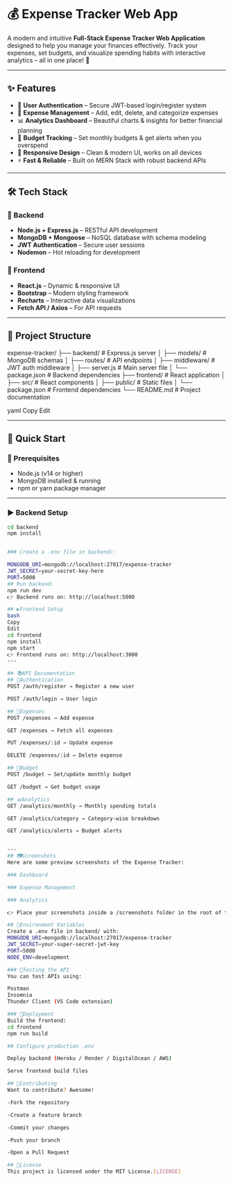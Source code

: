 # 💰 Expense Tracker Web App  

A modern and intuitive **Full-Stack Expense Tracker Web Application** designed to help you manage your finances effectively. Track your expenses, set budgets, and visualize spending habits with interactive analytics – all in one place! 🚀  

---

## ✨ Features  

- 🔐 **User Authentication** – Secure JWT-based login/register system  
- 💸 **Expense Management** – Add, edit, delete, and categorize expenses  
- 📊 **Analytics Dashboard** – Beautiful charts & insights for better financial planning  
- 🎯 **Budget Tracking** – Set monthly budgets & get alerts when you overspend  
- 📱 **Responsive Design** – Clean & modern UI, works on all devices  
- ⚡ **Fast & Reliable** – Built on MERN Stack with robust backend APIs  

---

## 🛠 Tech Stack  

### 🔹 Backend  
- **Node.js + Express.js** – RESTful API development  
- **MongoDB + Mongoose** – NoSQL database with schema modeling  
- **JWT Authentication** – Secure user sessions  
- **Nodemon** – Hot reloading for development  

### 🔹 Frontend  
- **React.js** – Dynamic & responsive UI  
- **Bootstrap** – Modern styling framework  
- **Recharts** – Interactive data visualizations  
- **Fetch API / Axios** – For API requests  

---

## 📁 Project Structure  

expense-tracker/
├── backend/ # Express.js server
│ ├── models/ # MongoDB schemas
│ ├── routes/ # API endpoints
│ ├── middleware/ # JWT auth middleware
│ ├── server.js # Main server file
│ └── package.json # Backend dependencies
├── frontend/ # React application
│ ├── src/ # React components
│ ├── public/ # Static files
│ └── package.json # Frontend dependencies
└── README.md # Project documentation

yaml
Copy
Edit

---

## 🚀 Quick Start  

### 🔧 Prerequisites  
- Node.js (v14 or higher)  
- MongoDB installed & running  
- npm or yarn package manager  

---

### ▶ Backend Setup  

```bash
cd backend
npm install


### Create a .env file in backend/:

MONGODB_URI=mongodb://localhost:27017/expense-tracker
JWT_SECRET=your-secret-key-here
PORT=5000
## Run backend:
npm run dev
👉 Backend runs on: http://localhost:5000

## ▶Frontend Setup
bash
Copy
Edit
cd frontend
npm install
npm start
👉 Frontend runs on: http://localhost:3000
---

## 📚API Documentation
## 🔐Authentication
POST /auth/register → Register a new user

POST /auth/login → User login

## 💸Expenses
POST /expenses → Add expense

GET /expenses → Fetch all expenses

PUT /expenses/:id → Update expense

DELETE /expenses/:id → Delete expense

## 🎯Budget
POST /budget → Set/update monthly budget

GET /budget → Get budget usage

## 📊Analytics
GET /analytics/monthly → Monthly spending totals

GET /analytics/category → Category-wise breakdown

GET /analytics/alerts → Budget alerts


---
## 📷Screenshots
Here are some preview screenshots of the Expense Tracker:

### Dashboard

### Expense Management

### Analytics

👉 Place your screenshots inside a /screenshots folder in the root of the project.

## 🔐Environment Variables
Create a .env file in backend/ with:
MONGODB_URI=mongodb://localhost:27017/expense-tracker
JWT_SECRET=your-super-secret-jwt-key
PORT=5000
NODE_ENV=development

### 🧪Testing the API
You can test APIs using:

Postman
Insomnia
Thunder Client (VS Code extension)

### 🚀Deployment
Build the frontend:
cd frontend
npm run build

## Configure production .env

Deploy backend (Heroku / Render / DigitalOcean / AWS)

Serve frontend build files

## 🤝Contributing
Want to contribute? Awesome!

-Fork the repository

-Create a feature branch

-Commit your changes

-Push your branch

-Open a Pull Request

## 📄License
This project is licensed under the MIT License.[LICENSE]